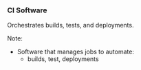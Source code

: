 ### CI Software

Orchestrates builds, tests, and deployments.

Note:
* Software that manages jobs to automate:
  * builds, test, deployments
